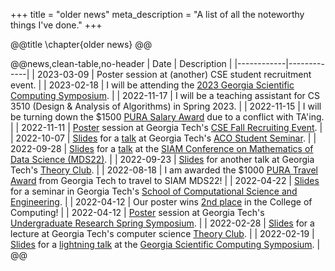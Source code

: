 +++
title = "older news"
meta_description = "A list of all the noteworthy things I've done."
+++

@@title
\chapter{older news}
@@

@@news,clean-table,no-header
| Date       | Description |
|------------|-------------|
| 2023-03-09 | Poster session at (another) CSE student recruitment event. |
| 2023-02-18 | I will be attending the [2023 Georgia Scientific Computing Symposium](https://math.gsu.edu/jkong/public/gscs/gscs2023.html). |
| 2022-11-17 | I will be a teaching assistant for CS 3510 (Design & Analysis of Algorithms) in Spring 2023. |
| 2022-11-15 | I will be turning down the \$1500 [PURA Salary Award](https://urop.gatech.edu/pura-salary) due to a conflict with TA'ing. |
| 2022-11-11 | [Poster](/assets/pdf/2022-11-11_cse-recruiting.pdf) session at Georgia Tech's [CSE Fall Recruiting Event](https://cse.gatech.edu/fall-2022-recruting-event). |
| 2022-10-07 | [Slides](/assets/pdf/2022-09-28_mds.pdf) for a [talk](https://math.gatech.edu/seminars-colloquia/series/aco-student-seminar/stephen-huan-20221007) at Georgia Tech's [ACO Student Seminar](https://sites.google.com/view/aco-student-seminar-gatech/). |
| 2022-09-28 | [Slides](/assets/pdf/2022-09-28_mds.pdf) for a [talk](https://meetings.siam.org/sess/dsp_talk.cfm?p=122967) at the [SIAM Conference on Mathematics of Data Science (MDS22)](https://www.siam.org/conferences/cm/conference/mds22). |
| 2022-09-23 | [Slides](/assets/pdf/2022-09-28_mds.pdf) for another talk at Georgia Tech's [Theory Club](https://theoryclub.github.io/). |
| 2022-08-18 | I am awarded the \$1000 [PURA Travel Award](https://urop.gatech.edu/pura-travel) from Georgia Tech to travel to SIAM MDS22! |
| 2022-04-22 | [Slides](/assets/pdf/2022-04-22_cse.pdf) for a seminar in Georgia Tech's [School of Computational Science and Engineering](https://cse.gatech.edu/). |
| 2022-04-12 | Our poster wins [2nd place](https://cpn-us-w2.wpmucdn.com/sites.gatech.edu/dist/d/1901/files/2022/04/2022-SPRING-UNDERGRADUATE-RESEARCH-SYMPOSIUM-AWARDS.pdf) in the College of Computing! |
| 2022-04-12 | [Poster](/assets/pdf/2022-04-12_spring-symposium.pdf) session at Georgia Tech's [Undergraduate Research Spring Symposium](https://symposium.urop.gatech.edu/). |
| 2022-02-28 | [Slides](/assets/pdf/2022-02-28_theory.pdf) for a lecture at Georgia Tech's computer science [Theory Club](https://theoryclub.github.io/). |
| 2022-02-19 | [Slides](/assets/pdf/2022-02-19_gscs.pdf) for a [lightning talk](https://youtu.be/iMLrkEzIBMA) at the [Georgia Scientific Computing Symposium](https://comp-physics.group/GSCS22/). |
@@

